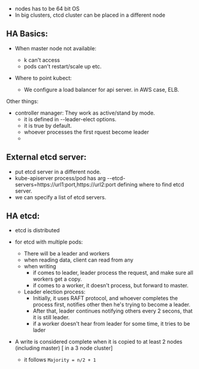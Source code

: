 - nodes has to be 64 bit OS
- In big clusters, ctcd cluster can be placed in a different node

## HA Basics:
- When master node not available:
    - k can't access 
    - pods can't restart/scale up etc.
    
- Where to point kubect:
    - We configure a load balancer for api server. in AWS case, ELB.
    
Other things:
- controller manager: They work as active/stand by mode.
    - it is defined in --leader-elect options. 
    - it is true by default. 
    - whoever processes the first rquest become leader
    - 
    
## External etcd server:
- put etcd server in a different node. 
- kube-apiserver process/pod has arg --etcd-servers=https://url1:port,https://url2:port defining where to find etcd server.
- we can specify a list of etcd servers. 

## HA etcd:
- etcd is distributed
- for etcd with multiple pods:
    - There will be a leader and workers
    - when reading data, client can read from any 
    - when writing
        - if comes to leader, leader process the request, and make sure all workers get a copy. 
        - if comes to a worker, it doesn't process, but forward to master.
    - Leader election process:
        - Initially, it uses RAFT protocol, and whoever completes the process first, notifies other then he's trying to become a leader.
        - After that, leader continues notifying others every 2 secons, that it is still leader. 
        - if a worker doesn't hear from leader for some time, it tries to be lader
    
- A write is considered complete when it is copied to at least 2 nodes (including master) [ in a 3 node cluster]
    - it follows `Majority = n/2 + 1`
    
